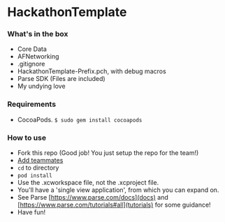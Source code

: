 # HackathonTemplate

### What's in the box

* Core Data
* AFNetworking
* .gitignore
* HackathonTemplate-Prefix.pch, with debug macros
* Parse SDK (Files are included)
* My undying love

### Requirements

* CocoaPods. ``$ sudo gem install cocoapods``

### How to use

* Fork this repo (Good job! You just setup the repo for the team!)
* [Add teammates](https://help.github.com/articles/adding-collaborators-to-a-personal-repository/)
* ``cd`` to directory
* ``pod install``
* Use the .xcworkspace file, not the .xcproject file.
* You'll have a 'single view application', from which you can expand on.
* See Parse [https://www.parse.com/docs](docs) and [https://www.parse.com/tutorials#all](tutorials) for some guidance!
* Have fun!